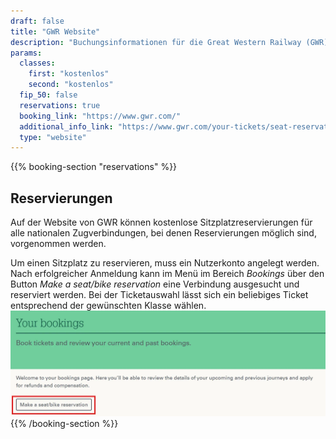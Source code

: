 ```yaml
---
draft: false
title: "GWR Website"
description: "Buchungsinformationen für die Great Western Railway (GWR) Website."
params:
  classes:
    first: "kostenlos"
    second: "kostenlos"
  fip_50: false
  reservations: true
  booking_link: "https://www.gwr.com/"
  additional_info_link: "https://www.gwr.com/your-tickets/seat-reservations"
  type: "website"
---
```


{{% booking-section "reservations" %}}

## Reservierungen

Auf der Website von GWR können kostenlose Sitzplatzreservierungen für alle nationalen Zugverbindungen, bei denen Reservierungen möglich sind, vorgenommen werden.

Um einen Sitzplatz zu reservieren, muss ein Nutzerkonto angelegt werden. Nach erfolgreicher Anmeldung kann im Menü im Bereich _Bookings_ über den Button _Make a seat/bike reservation_ eine Verbindung ausgesucht und reserviert werden. Bei der Ticketauswahl lässt sich ein beliebiges Ticket entsprechend der gewünschten Klasse wählen.
![GWR Reservierung](gwr_reservation.webp)
{{% /booking-section %}}
